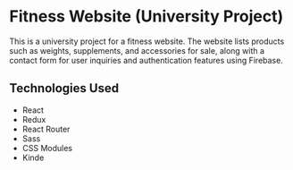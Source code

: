 # Fitness Website (University Project)

This is a university project for a fitness website. The website lists products such as weights, supplements, and accessories for sale, along with a contact form for user inquiries and authentication features using Firebase.

## Technologies Used

- React
- Redux
- React Router
- Sass
- CSS Modules
- Kinde
